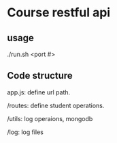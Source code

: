 # Course restful api

## usage
./run.sh <port #>

## Code structure
app.js: define url path.

/routes: define student operations.

/utils: log operaions, mongodb

/log: log files
